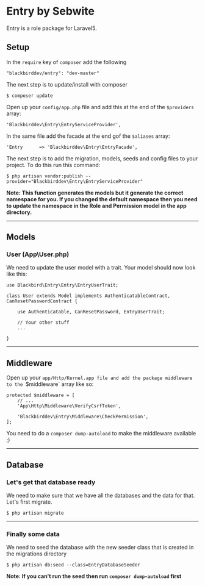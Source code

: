 # Entry by Sebwite

Entry is a role package for Laravel5.

## Setup

In the `require` key of `composer` add the following

```
"blackbirddev/entry": "dev-master"
```

The next step is to update/install with composer

```
$ composer update
```

Open up your `config/app.php` file and add this at the end of the `$providers` array:

```
'Blackbirddev\Entry\EntryServiceProvider',
```

In the same file add the facade at the end gof the `$aliases` array:

```
'Entry      => 'Blackbirddev\Entry\EntryFacade',
```

The next step is to add the migration, models, seeds and config files to your project. To do this run this command:

```
$ php artisan vendor:publish --provider="Blackbirddev\Entry\EntryServiceProvider"
```

**Note: This function generates the models but it generate the correct namespace for you. If you changed the default namespace then you need to update the namespace in the Role and Permission model in the app directory.**

---

## Models

### User (App\User.php)

We need to update the user model with a trait. Your model should now look like this:

```
use Blackbird\Entry\Entry\EntryUserTrait;
 
class User extends Model implements AuthenticatableContract, CanResetPasswordContract {
 
    use Authenticatable, CanResetPassword, EntryUserTrait;
 
    // Your other stuff
    ...
 
}
```

---

## Middleware

Open up your `app/Http/Kernel.app file and add the package middleware to the `$middleware` array like so:

```
protected $middleware = [
    // ...
    'App\Http\Middleware\VerifyCsrfToken',
    
    'Blackbirddev\Entry\Middleware\CheckPermission',
];
```

You need to do a `composer dump-autoload` to make the middleware available ;)

---

## Database

### Let's get that database ready

We need to make sure that we have all the databases and the data for that. Let's first migrate.

```
$ php artisan migrate
```

---

### Finally some data

We need to seed the database with the new seeder class that is created in the migrations directory

```
$ php artisan db:seed --class=EntryDatabaseSeeder
```

**Note: If you can't run the seed then run `composer dump-autoload` first**





